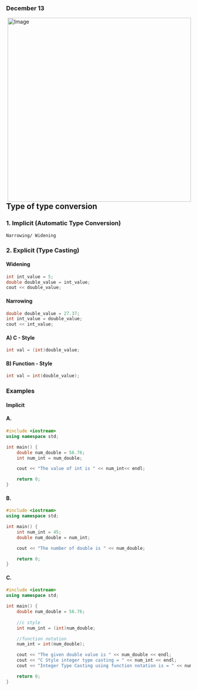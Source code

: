 ### December 13

<!-- ![Image](https://media.geeksforgeeks.org/wp-content/cdn-uploads/Implicit-Type-Conversion-in-c.png) -->

<img src="https://media.geeksforgeeks.org/wp-content/cdn-uploads/Implicit-Type-Conversion-in-c.png" alt="Image" width="500px" height="auto" align="right" />

## Type of type conversion

### 1. Implicit (Automatic Type Conversion)
    Narrowing/ Widening
### 2. Explicit (Type Casting)

#### Widening
```cpp
int int_value = 5;
double double_value = int_value;
cout << double_value;
```

#### Narrowing
```cpp
double double_value = 27.37;
int int_value = double_value;
cout << int_value;
```

#### A) C - Style
```cpp
int val = (int)double_value;
```

#### B) Function - Style
```cpp
int val = int(double_value);
```

### Examples

#### Implicit

#### A. 

```cpp
#include <iostream>
using namespace std;

int main() {
    double num_double = 56.76;
    int num_int = num_double;

    cout << "The value of int is " << num_int<< endl;

    return 0;
}
```

#### B. 

```cpp
#include <iostream>
using namespace std;

int main() {
    int num_int = 45;
    double num_double = num_int;

    cout << "The number of double is " << num_double;

    return 0;
}
```

#### C. 

```cpp
#include <iostream>
using namespace std;

int main() {
    double num_double = 56.76;
    
    //c style
    int num_int = (int)num_double;

    //function notation
    num_int = int(num_double);

    cout << "The given double value is " << num_double << endl;
    cout << "C Style integer type casting = " << num_int << endl;
    cout << "Integer Type Casting using function notation is = " << num_int;

    return 0;
}
```

